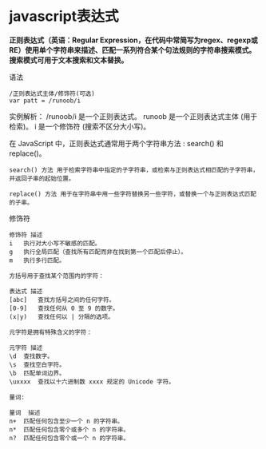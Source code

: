 # javascript表达式 #

**正则表达式（英语：Regular Expression，在代码中常简写为regex、regexp或RE）使用单个字符串来描述、匹配一系列符合某个句法规则的字符串搜索模式。
搜索模式可用于文本搜索和文本替换。**

语法

	/正则表达式主体/修饰符(可选)
	var patt = /runoob/i

实例解析：
/runoob/i  是一个正则表达式。
runoob  是一个正则表达式主体 (用于检索)。
i  是一个修饰符 (搜索不区分大小写)。

在 JavaScript 中，正则表达式通常用于两个字符串方法 : search() 和 replace()。

	search() 方法 用于检索字符串中指定的子字符串，或检索与正则表达式相匹配的子字符串，并返回子串的起始位置。

	replace() 方法 用于在字符串中用一些字符替换另一些字符，或替换一个与正则表达式匹配的子串。

修饰符

	修饰符	描述
	i	执行对大小写不敏感的匹配。
	g	执行全局匹配（查找所有匹配而非在找到第一个匹配后停止）。
	m	执行多行匹配。

	方括号用于查找某个范围内的字符：

	表达式	描述
	[abc]	查找方括号之间的任何字符。
	[0-9]	查找任何从 0 至 9 的数字。
	(x|y)	查找任何以 | 分隔的选项。

	元字符是拥有特殊含义的字符：

	元字符	描述
	\d	查找数字。
	\s	查找空白字符。
	\b	匹配单词边界。
	\uxxxx	查找以十六进制数 xxxx 规定的 Unicode 字符。

	量词:

	量词	描述
	n+	匹配任何包含至少一个 n 的字符串。
	n*	匹配任何包含零个或多个 n 的字符串。
	n?	匹配任何包含零个或一个 n 的字符串。